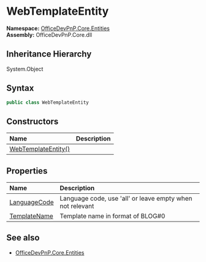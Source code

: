 # WebTemplateEntity
  

**Namespace:** [OfficeDevPnP.Core.Entities](OfficeDevPnP.Core.Entities.md)  
**Assembly:** OfficeDevPnP.Core.dll  
## Inheritance Hierarchy
System.Object  
## Syntax
```C#
public class WebTemplateEntity
```
## Constructors
|**Name**|**Description**|
|:-----|:-----|
| [WebTemplateEntity()](OfficeDevPnP.Core.Entities.WebTemplateEntity.ctor1.md) | 
## Properties
|**Name**|**Description**|
|:-----|:-----|
| [LanguageCode](OfficeDevPnP.Core.Entities.WebTemplateEntity.LanguageCode.md) | Language code, use 'all' or leave empty when not relevant
| [TemplateName](OfficeDevPnP.Core.Entities.WebTemplateEntity.TemplateName.md) | Template name in format of BLOG#0
## See also
- [OfficeDevPnP.Core.Entities](OfficeDevPnP.Core.Entities.md)
